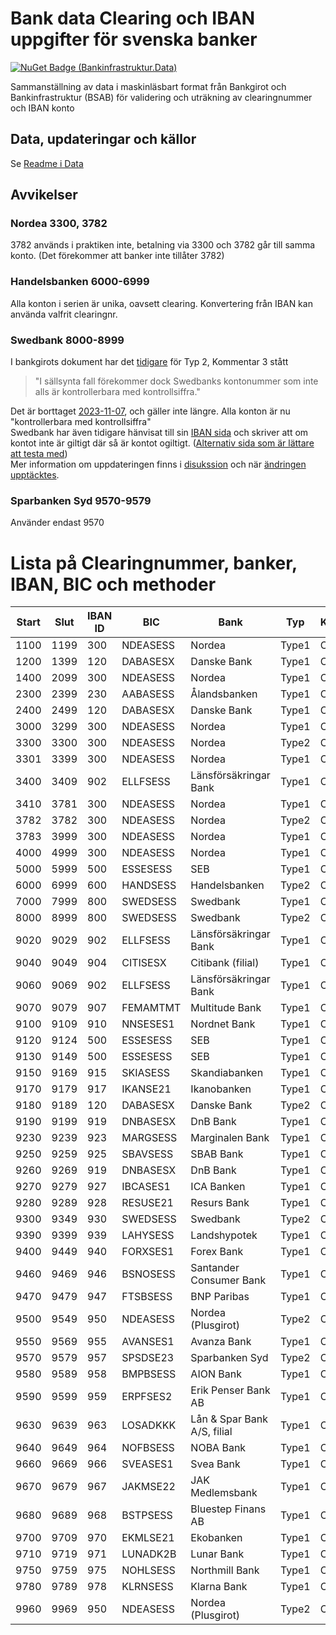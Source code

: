 # Bank data Clearing och IBAN uppgifter för svenska banker
[![NuGet Badge (Bankinfrastruktur.Data)](https://buildstats.info/nuget/Bankinfrastruktur.Data)](https://www.nuget.org/packages/Bankinfrastruktur.Data)

Sammanställning av data i maskinläsbart format från Bankgirot och Bankinfrastruktur (BSAB) för validering och uträkning av clearingnummer och IBAN konto

## Data, updateringar och källor
Se [Readme i Data](https://github.com/Bankinfrastruktur/BankData/tree/main/Data)

## Avvikelser

### Nordea 3300, 3782
3782 används i praktiken inte, betalning via 3300 och 3782 går till samma konto. (Det förekommer att banker inte tillåter 3782)

### Handelsbanken 6000-6999
Alla konton i serien är unika, oavsett clearing. Konvertering från IBAN kan använda valfrit clearingnr.

### Swedbank 8000-8999
I bankgirots dokument har det [tidigare](https://web.archive.org/web/20230905155004/https://www.bankgirot.se/globalassets/dokument/anvandarmanualer/bankernaskontonummeruppbyggnad_anvandarmanual_sv.pdf) för Typ 2, Kommentar 3 stått
> "I sällsynta fall förekommer dock Swedbanks kontonummer som inte alls är kontrollerbara med kontrollsiffra."

Det är borttaget [2023-11-07](https://web.archive.org/web/20231115154902/https://www.bankgirot.se/globalassets/dokument/anvandarmanualer/bankernaskontonummeruppbyggnad_anvandarmanual_sv.pdf), och gäller inte längre. Alla konton är nu "kontrollerbara med kontrollsiffra"  
Swedbank har även tidigare hänvisat till sin [IBAN sida](https://www.swedbank.se/privat/betala-och-overfora/iban-och-bic.html) och skriver att om kontot inte är giltigt där så är kontot ogiltigt. ([Alternativ sida som är lättare att testa med](https://jsfiddle.net/mzwe8coh/2/))  
Mer information om uppdateringen finns i [disukssion](https://github.com/jop-io/kontonummer.js/issues/15#issuecomment-1798394596) och när [ändringen upptäcktes](https://github.com/Bankinfrastruktur/BankData/issues/32).

### Sparbanken Syd 9570-9579  
Använder endast 9570

# Lista på Clearingnummer, banker, IBAN, BIC och methoder
<!-- kontotable.html -->
<table class="sortable"><thead>
<tr><th>Start</th><th>Slut</th><th>IBAN ID</th><th>BIC</th><th>Bank</th><th>Typ</th><th>Kommentar</th><th>IBAN Metod</th><th>Min</th><th>Längd</th></tr>
</thead><tbody>
<tr><td>1100</td><td>1199</td><td>300</td><td>NDEASESS</td><td>Nordea</td><td>Type1</td><td>Comment1</td><td>Method1</td><td>7</td><td>7</td></tr>
<tr><td>1200</td><td>1399</td><td>120</td><td>DABASESX</td><td>Danske Bank</td><td>Type1</td><td>Comment1</td><td>Method1</td><td>7</td><td>7</td></tr>
<tr><td>1400</td><td>2099</td><td>300</td><td>NDEASESS</td><td>Nordea</td><td>Type1</td><td>Comment1</td><td>Method1</td><td>7</td><td>7</td></tr>
<tr><td>2300</td><td>2399</td><td>230</td><td>AABASESS</td><td>Ålandsbanken</td><td>Type1</td><td>Comment2</td><td>Method1</td><td>7</td><td>7</td></tr>
<tr><td>2400</td><td>2499</td><td>120</td><td>DABASESX</td><td>Danske Bank</td><td>Type1</td><td>Comment1</td><td>Method1</td><td>7</td><td>7</td></tr>
<tr><td>3000</td><td>3299</td><td>300</td><td>NDEASESS</td><td>Nordea</td><td>Type1</td><td>Comment1</td><td>Method1</td><td>7</td><td>7</td></tr>
<tr><td>3300</td><td>3300</td><td>300</td><td>NDEASESS</td><td>Nordea</td><td>Type2</td><td>Comment1</td><td>Method2</td><td>10</td><td>10</td></tr>
<tr><td>3301</td><td>3399</td><td>300</td><td>NDEASESS</td><td>Nordea</td><td>Type1</td><td>Comment1</td><td>Method1</td><td>7</td><td>7</td></tr>
<tr><td>3400</td><td>3409</td><td>902</td><td>ELLFSESS</td><td>Länsförsäkringar Bank</td><td>Type1</td><td>Comment1</td><td>Method1</td><td>7</td><td>7</td></tr>
<tr><td>3410</td><td>3781</td><td>300</td><td>NDEASESS</td><td>Nordea</td><td>Type1</td><td>Comment1</td><td>Method1</td><td>7</td><td>7</td></tr>
<tr><td>3782</td><td>3782</td><td>300</td><td>NDEASESS</td><td>Nordea</td><td>Type2</td><td>Comment1</td><td>MethodUnknown</td><td>7</td><td>10</td></tr>
<tr><td>3783</td><td>3999</td><td>300</td><td>NDEASESS</td><td>Nordea</td><td>Type1</td><td>Comment1</td><td>Method1</td><td>7</td><td>7</td></tr>
<tr><td>4000</td><td>4999</td><td>300</td><td>NDEASESS</td><td>Nordea</td><td>Type1</td><td>Comment2</td><td>Method1</td><td>7</td><td>7</td></tr>
<tr><td>5000</td><td>5999</td><td>500</td><td>ESSESESS</td><td>SEB</td><td>Type1</td><td>Comment1</td><td>Method1</td><td>7</td><td>7</td></tr>
<tr><td>6000</td><td>6999</td><td>600</td><td>HANDSESS</td><td>Handelsbanken</td><td>Type2</td><td>Comment2</td><td>Method2</td><td>7</td><td>9</td></tr>
<tr><td>7000</td><td>7999</td><td>800</td><td>SWEDSESS</td><td>Swedbank</td><td>Type1</td><td>Comment1</td><td>Method1</td><td>7</td><td>7</td></tr>
<tr><td>8000</td><td>8999</td><td>800</td><td>SWEDSESS</td><td>Swedbank</td><td>Type2</td><td>Comment3</td><td>Method3</td><td>7</td><td>10</td></tr>
<tr><td>9020</td><td>9029</td><td>902</td><td>ELLFSESS</td><td>Länsförsäkringar Bank</td><td>Type1</td><td>Comment2</td><td>Method1</td><td>7</td><td>7</td></tr>
<tr><td>9040</td><td>9049</td><td>904</td><td>CITISESX</td><td>Citibank (filial)</td><td>Type1</td><td>Comment2</td><td>Method1</td><td>7</td><td>7</td></tr>
<tr><td>9060</td><td>9069</td><td>902</td><td>ELLFSESS</td><td>Länsförsäkringar Bank</td><td>Type1</td><td>Comment1</td><td>Method1</td><td>7</td><td>7</td></tr>
<tr><td>9070</td><td>9079</td><td>907</td><td>FEMAMTMT</td><td>Multitude Bank</td><td>Type1</td><td>Comment1</td><td>Method1</td><td>7</td><td>7</td></tr>
<tr><td>9100</td><td>9109</td><td>910</td><td>NNSESES1</td><td>Nordnet Bank</td><td>Type1</td><td>Comment2</td><td>Method1</td><td>7</td><td>7</td></tr>
<tr><td>9120</td><td>9124</td><td>500</td><td>ESSESESS</td><td>SEB</td><td>Type1</td><td>Comment1</td><td>Method1</td><td>7</td><td>7</td></tr>
<tr><td>9130</td><td>9149</td><td>500</td><td>ESSESESS</td><td>SEB</td><td>Type1</td><td>Comment1</td><td>Method1</td><td>7</td><td>7</td></tr>
<tr><td>9150</td><td>9169</td><td>915</td><td>SKIASESS</td><td>Skandiabanken</td><td>Type1</td><td>Comment2</td><td>Method1</td><td>7</td><td>7</td></tr>
<tr><td>9170</td><td>9179</td><td>917</td><td>IKANSE21</td><td>Ikanobanken</td><td>Type1</td><td>Comment1</td><td>Method1</td><td>7</td><td>7</td></tr>
<tr><td>9180</td><td>9189</td><td>120</td><td>DABASESX</td><td>Danske Bank</td><td>Type2</td><td>Comment1</td><td>MethodUnknown</td><td>7</td><td>10</td></tr>
<tr><td>9190</td><td>9199</td><td>919</td><td>DNBASESX</td><td>DnB Bank</td><td>Type1</td><td>Comment2</td><td>Method1</td><td>7</td><td>7</td></tr>
<tr><td>9230</td><td>9239</td><td>923</td><td>MARGSESS</td><td>Marginalen Bank</td><td>Type1</td><td>Comment1</td><td>Method1</td><td>7</td><td>7</td></tr>
<tr><td>9250</td><td>9259</td><td>925</td><td>SBAVSESS</td><td>SBAB Bank</td><td>Type1</td><td>Comment1</td><td>Method1</td><td>7</td><td>7</td></tr>
<tr><td>9260</td><td>9269</td><td>919</td><td>DNBASESX</td><td>DnB Bank</td><td>Type1</td><td>Comment2</td><td>Method1</td><td>7</td><td>7</td></tr>
<tr><td>9270</td><td>9279</td><td>927</td><td>IBCASES1</td><td>ICA Banken</td><td>Type1</td><td>Comment1</td><td>Method1</td><td>7</td><td>7</td></tr>
<tr><td>9280</td><td>9289</td><td>928</td><td>RESUSE21</td><td>Resurs Bank</td><td>Type1</td><td>Comment1</td><td>Method1</td><td>7</td><td>7</td></tr>
<tr><td>9300</td><td>9349</td><td>930</td><td>SWEDSESS</td><td>Swedbank</td><td>Type2</td><td>Comment1</td><td>Method1</td><td>7</td><td>10</td></tr>
<tr><td>9390</td><td>9399</td><td>939</td><td>LAHYSESS</td><td>Landshypotek</td><td>Type1</td><td>Comment2</td><td>Method1</td><td>7</td><td>7</td></tr>
<tr><td>9400</td><td>9449</td><td>940</td><td>FORXSES1</td><td>Forex Bank</td><td>Type1</td><td>Comment1</td><td>Method1</td><td>7</td><td>7</td></tr>
<tr><td>9460</td><td>9469</td><td>946</td><td>BSNOSESS</td><td>Santander Consumer Bank</td><td>Type1</td><td>Comment1</td><td>Method1</td><td>7</td><td>7</td></tr>
<tr><td>9470</td><td>9479</td><td>947</td><td>FTSBSESS</td><td>BNP Paribas</td><td>Type1</td><td>Comment2</td><td>Method1</td><td>7</td><td>7</td></tr>
<tr><td>9500</td><td>9549</td><td>950</td><td>NDEASESS</td><td>Nordea (Plusgirot)</td><td>Type2</td><td>Comment3</td><td>MethodUnknown</td><td>7</td><td>10</td></tr>
<tr><td>9550</td><td>9569</td><td>955</td><td>AVANSES1</td><td>Avanza Bank</td><td>Type1</td><td>Comment2</td><td>Method1</td><td>7</td><td>7</td></tr>
<tr><td>9570</td><td>9579</td><td>957</td><td>SPSDSE23</td><td>Sparbanken Syd</td><td>Type2</td><td>Comment1</td><td>Method2</td><td>5</td><td>10</td></tr>
<tr><td>9580</td><td>9589</td><td>958</td><td>BMPBSESS</td><td>AION Bank</td><td>Type1</td><td>Comment1</td><td>Method1</td><td>7</td><td>7</td></tr>
<tr><td>9590</td><td>9599</td><td>959</td><td>ERPFSES2</td><td>Erik Penser Bank AB</td><td>Type1</td><td>Comment2</td><td>Method1</td><td>7</td><td>7</td></tr>
<tr><td>9630</td><td>9639</td><td>963</td><td>LOSADKKK</td><td>Lån & Spar Bank A/S, filial</td><td>Type1</td><td>Comment1</td><td>Method1</td><td>7</td><td>7</td></tr>
<tr><td>9640</td><td>9649</td><td>964</td><td>NOFBSESS</td><td>NOBA Bank</td><td>Type1</td><td>Comment2</td><td>Method1</td><td>7</td><td>7</td></tr>
<tr><td>9660</td><td>9669</td><td>966</td><td>SVEASES1</td><td>Svea Bank</td><td>Type1</td><td>Comment2</td><td>Method1</td><td>7</td><td>7</td></tr>
<tr><td>9670</td><td>9679</td><td>967</td><td>JAKMSE22</td><td>JAK Medlemsbank</td><td>Type1</td><td>Comment2</td><td>Method1</td><td>7</td><td>7</td></tr>
<tr><td>9680</td><td>9689</td><td>968</td><td>BSTPSESS</td><td>Bluestep Finans AB</td><td>Type1</td><td>Comment1</td><td>Method1</td><td>7</td><td>7</td></tr>
<tr><td>9700</td><td>9709</td><td>970</td><td>EKMLSE21</td><td>Ekobanken</td><td>Type1</td><td>Comment2</td><td>Method1</td><td>7</td><td>7</td></tr>
<tr><td>9710</td><td>9719</td><td>971</td><td>LUNADK2B</td><td>Lunar Bank</td><td>Type1</td><td>Comment2</td><td>Method1</td><td>7</td><td>7</td></tr>
<tr><td>9750</td><td>9759</td><td>975</td><td>NOHLSESS</td><td>Northmill Bank</td><td>Type1</td><td>Comment2</td><td>Method1</td><td>7</td><td>7</td></tr>
<tr><td>9780</td><td>9789</td><td>978</td><td>KLRNSESS</td><td>Klarna Bank</td><td>Type1</td><td>Comment2</td><td>Method1</td><td>7</td><td>7</td></tr>
<tr><td>9960</td><td>9969</td><td>950</td><td>NDEASESS</td><td>Nordea (Plusgirot)</td><td>Type2</td><td>Comment3</td><td>MethodUnknown</td><td>7</td><td>10</td></tr>
</tbody></table>

